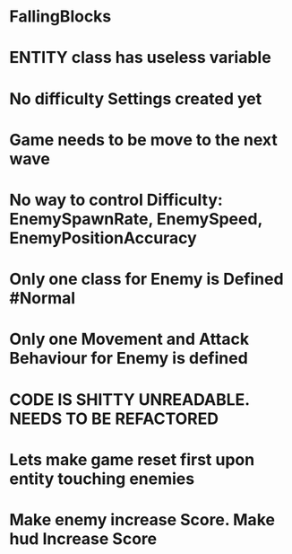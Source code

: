 # FallingBlocks


# ENTITY class has useless variable 

# No difficulty Settings created yet
# Game needs to be move to the next wave
# No way to control Difficulty: EnemySpawnRate, EnemySpeed, EnemyPositionAccuracy
# Only one class for Enemy is Defined #Normal
# Only one Movement and Attack Behaviour for Enemy is defined

# CODE IS SHITTY UNREADABLE. NEEDS TO BE REFACTORED


# Lets make game reset first upon entity touching enemies
# Make enemy increase Score. Make hud Increase Score
# 

